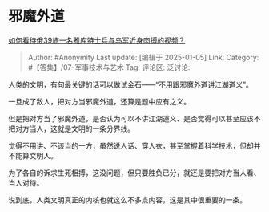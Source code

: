 # 邪魔外道
[如何看待俄39旅一名雅库特士兵与乌军近身肉搏的视频？](https://www.zhihu.com/question/8652144101/answer/71789290912)

> Author: #Anonymity
> Last update: [编辑于 2025-01-05]
> Link:
> Category: #【答集】/07-军事技术与艺术
> Tag:
> 评论区:
> 泛讨论:

人类的文明，有句最关键的话可以做试金石——“不用跟邪魔外道讲江湖道义”。

一旦成了敌人，把对方当邪魔外道，还算是题中应有之义。

但是把对方当了邪魔外道，是否认为可以不讲江湖道义、是否觉得可以甚至应该不把对方当人，这就是文明的一条分界线。

觉得不用讲、不该当的一方，虽然说人话、穿人衣，甚至掌握着科学技术，但却并不能算文明人。

为了各自的诉求生死相搏，这没问题，但只要胜负已分，就还是要把对方当人看、当人对待。

说到底，人类文明真正的内核也就这么不多点内容，这是其中很重要的一条。
